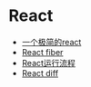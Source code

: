 # React

- [一个极简的react](/javascript/react/build-our-react/)
- [React fiber](/javascript/react/fiber.md)
- [React运行流程](/javascript/react/runtime.md)
- [React diff](/javascript/react/diff.md)